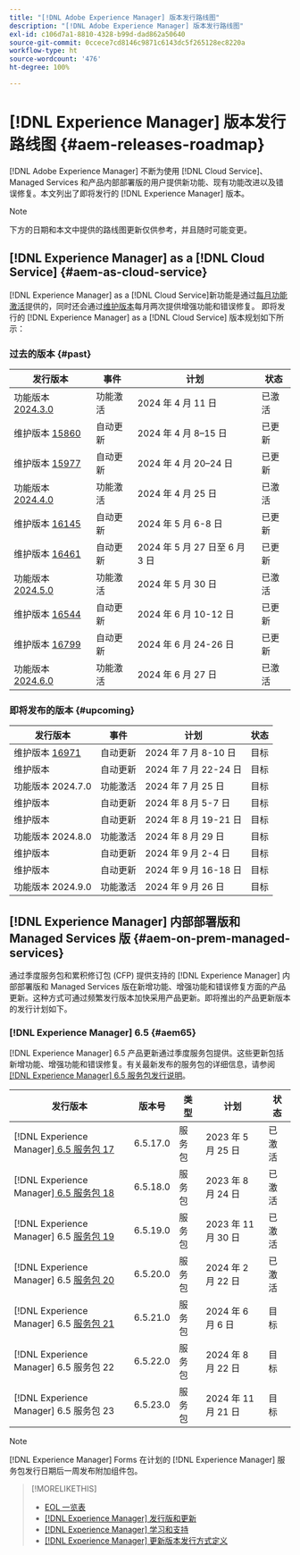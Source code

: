 ```yaml
---
title: "[!DNL Adobe Experience Manager] 版本发行路线图"
description: "[!DNL Adobe Experience Manager] 版本发行路线图"
exl-id: c106d7a1-8810-4328-b99d-dad862a50640
source-git-commit: 0ccece7cd8146c9871c6143dc5f265128ec8220a
workflow-type: ht
source-wordcount: '476'
ht-degree: 100%

---
```



# [!DNL Experience Manager] 版本发行路线图 {#aem-releases-roadmap}

[!DNL Adobe Experience Manager] 不断为使用 [!DNL Cloud Service]、Managed Services 和产品内部部署版的用户提供新功能、现有功能改进以及错误修复。本文列出了即将发行的 [!DNL Experience Manager] 版本。

>[!NOTE]
>
>下方的日期和本文中提供的路线图更新仅供参考，并且随时可能变更。

## [!DNL Experience Manager] as a [!DNL Cloud Service] {#aem-as-cloud-service}

[!DNL Experience Manager] as a [!DNL Cloud Service]新功能是通过[每月功能激活](https://experienceleague.adobe.com/zh-hans/docs/experience-manager-cloud-service/content/release-notes/release-notes/release-notes-current)提供的，同时还会通过[维护版本](https://experienceleague.adobe.com/zh-hans/docs/experience-manager-cloud-service/content/release-notes/maintenance/latest)每月两次提供增强功能和错误修复。
即将发行的 [!DNL Experience Manager] as a [!DNL Cloud Service] 版本规划如下所示：

### 过去的版本 {#past}

| 发行版本 | 事件 | 计划 | 状态 |
|---|---|---|---|
| 功能版本 [2024.3.0](https://experienceleague.adobe.com/zh-hans/docs/experience-manager-cloud-service/content/release-notes/release-notes/2024/release-notes-2024-3-0) | 功能激活 | 2024 年 4 月 11 日 | 已激活 |
| 维护版本 [15860](https://experienceleague.adobe.com/zh-hans/docs/experience-manager-cloud-service/content/release-notes/maintenance/2024/2024-3-0#release-15860) | 自动更新 | 2024 年 4 月 8–15 日 | 已更新 |
| 维护版本 [15977](https://experienceleague.adobe.com/zh-hans/docs/experience-manager-cloud-service/content/release-notes/maintenance/2024/2024-4-0#release-15977) | 自动更新 | 2024 年 4 月 20–24 日 | 已更新 |
| 功能版本 [2024.4.0](https://experienceleague.adobe.com/zh-hans/docs/experience-manager-cloud-service/content/release-notes/release-notes/2024/release-notes-2024-4-0) | 功能激活 | 2024 年 4 月 25 日 | 已激活 |
| 维护版本 [16145](https://experienceleague.adobe.com/zh-hans/docs/experience-manager-cloud-service/content/release-notes/maintenance/2024/2024-5-0#release-16145) | 自动更新 | 2024 年 5 月 6-8 日 | 已更新 |
| 维护版本 [16461](https://experienceleague.adobe.com/zh-hans/docs/experience-manager-cloud-service/content/release-notes/maintenance/2024/2024-5-0#release-16461) | 自动更新 | 2024 年 5 月 27 日至 6 月 3 日 | 已更新 |
| 功能版本 [2024.5.0](https://experienceleague.adobe.com/zh-hans/docs/experience-manager-cloud-service/content/release-notes/release-notes/2024/release-notes-2024-5-0) | 功能激活 | 2024 年 5 月 30 日 | 已激活 |
| 维护版本 [16544](https://experienceleague.adobe.com/zh-hans/docs/experience-manager-cloud-service/content/release-notes/maintenance/2024/2024-6-0#release-16544) | 自动更新 | 2024 年 6 月 10-12 日 | 已更新 |
| 维护版本 [16799](https://experienceleague.adobe.com/zh-hans/docs/experience-manager-cloud-service/content/release-notes/maintenance/2024/2024-6-0#release-16799) | 自动更新 | 2024 年 6 月 24-26 日 | 已更新 |
| 功能版本 [2024.6.0](https://experienceleague.adobe.com/zh-hans/docs/experience-manager-cloud-service/content/release-notes/release-notes/release-notes-current) | 功能激活 | 2024 年 6 月 27 日 | 已激活 |

### 即将发布的版本 {#upcoming}

| 发行版本 | 事件 | 计划 | 状态 |
|---|---|---|---|
| 维护版本 [16971](https://experienceleague.adobe.com/zh-hans/docs/experience-manager-cloud-service/content/release-notes/maintenance/latest) | 自动更新 | 2024 年 7 月 8-10 日 | 目标 |
| 维护版本 | 自动更新 | 2024 年 7 月 22-24 日 | 目标 |
| 功能版本 2024.7.0 | 功能激活 | 2024 年 7 月 25 日 | 目标 |
| 维护版本 | 自动更新 | 2024 年 8 月 5-7 日 | 目标 |
| 维护版本 | 自动更新 | 2024 年 8 月 19-21 日 | 目标 |
| 功能版本 2024.8.0 | 功能激活 | 2024 年 8 月 29 日 | 目标 |
| 维护版本 | 自动更新 | 2024 年 9 月 2-4 日 | 目标 |
| 维护版本 | 自动更新 | 2024 年 9 月 16-18 日 | 目标 |
| 功能版本 2024.9.0 | 功能激活 | 2024 年 9 月 26 日 | 目标 |

## [!DNL Experience Manager] 内部部署版和 Managed Services 版 {#aem-on-prem-managed-services}

通过季度服务包和累积修订包 (CFP) 提供支持的 [!DNL Experience Manager] 内部部署版和 Managed Services 版在新增功能、增强功能和错误修复方面的产品更新。这种方式可通过频繁发行版本加快采用产品更新。即将推出的产品更新版本的发行计划如下。

### [!DNL Experience Manager] 6.5 {#aem65}

[!DNL Experience Manager] 6.5 产品更新通过季度服务包提供。这些更新包括新增功能、增强功能和错误修复。有关最新发布的服务包的详细信息，请参阅 [[!DNL Experience Manager]  6.5 服务包发行说明](https://experienceleague.adobe.com/zh-hans/docs/experience-manager-65/content/release-notes/release-notes)。

| 发行版本 | 版本号 | 类型 | 计划 | 状态 |
|---|---|---|---|---|
| [!DNL Experience Manager][ 6.5 服务包 17](https://experienceleague.adobe.com/zh-hans/docs/experience-manager-65/content/release-notes/service-pack/6-5-17) | 6.5.17.0 | 服务包 | 2023 年 5 月 25 日 | 已激活 |
| [!DNL Experience Manager][ 6.5 服务包 18](https://experienceleague.adobe.com/zh-hans/docs/experience-manager-65/content/release-notes/service-pack/6-5-18) | 6.5.18.0 | 服务包 | 2023 年 8 月 24 日 | 已激活 |
| [!DNL Experience Manager] 6.5 [服务包 19](https://experienceleague.adobe.com/zh-hans/docs/experience-manager-65/content/release-notes/service-pack/6-5-19) | 6.5.19.0 | 服务包 | 2023 年 11 月 30 日 | 已激活 |
| [!DNL Experience Manager] 6.5 [服务包 20](https://experienceleague.adobe.com/zh-hans/docs/experience-manager-65/content/release-notes/service-pack/6-5-20) | 6.5.20.0 | 服务包 | 2024 年 2 月 22 日 | 已激活 |
| [!DNL Experience Manager] 6.5 [服务包 21](https://experienceleague.adobe.com/zh-hans/docs/experience-manager-65/content/release-notes/release-notes) | 6.5.21.0 | 服务包 | 2024 年 6 月 6 日 | 目标 |
| [!DNL Experience Manager] 6.5 服务包 22 | 6.5.22.0 | 服务包 | 2024 年 8 月 22 日 | 目标 |
| [!DNL Experience Manager] 6.5 服务包 23 | 6.5.23.0 | 服务包 | 2024 年 11 月 21 日 | 目标 |

>[!NOTE]
>
>[!DNL Experience Manager] Forms 在计划的 [!DNL Experience Manager] 服务包发行日期后一周发布附加组件包。

>[!MORELIKETHIS]
>
>* [EOL 一览表](https://helpx.adobe.com/cn/support/programs/eol-matrix.html)
>* [[!DNL Experience Manager]  发行版和更新](https://experienceleague.adobe.com/zh-hans/docs/experience-manager-release-information/aem-release-updates/aem-releases-updates)
>* [[!DNL Experience Manager]  学习和支持](https://experienceleague.adobe.com/zh-hans/docs/experience-manager-cloud-service)
>* [[!DNL Experience Manager]  更新版本发行方式定义](/help/using/update-release-vehicle-definitions.md)
